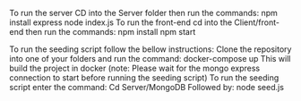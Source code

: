 To run the server CD into the Server folder then run the commands:
npm install express
node index.js
To run the front-end cd into the Client/front-end then run the commands: 
npm install
npm start

To run the seeding script follow the bellow instructions:
Clone the repository into one of your folders and run the command:
docker-compose up
This will build the project in docker (note: Please wait for the mongo express connection
to start before running the seeding script)
To run the seeding script enter the command:
Cd Server/MongoDB
Followed by:
node seed.js
